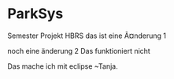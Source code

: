 # ParkSys
Semester Projekt HBRS
das ist eine Ã¤nderung 1

noch eine änderung 2
Das funktioniert nicht



Das mache ich mit eclipse ~Tanja.
